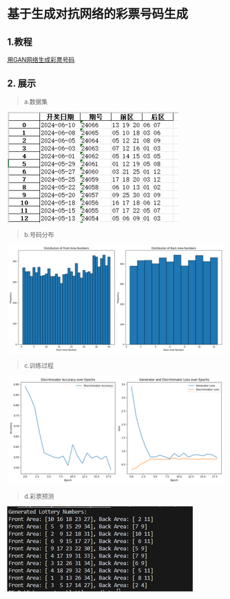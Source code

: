 # 基于生成对抗网络的彩票号码生成

## 1.教程
[用GAN网络生成彩票号码](https://ephemeroptera.blog.csdn.net/article/details/139585310 "")


## 2. 展示
> a.数据集

![data](./img/dataset.png "这是鼠标悬停时显示的标题")

> b.号码分布

![data](./img/lotto_numbers_distribution.png "这是鼠标悬停时显示的标题")

> c.训练过程

![data](./img/training_curves.png "这是鼠标悬停时显示的标题")

> d.彩票预测

![data](./img/result.png "这是鼠标悬停时显示的标题")
